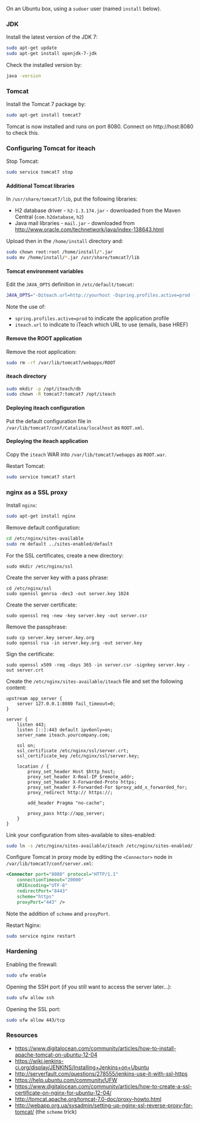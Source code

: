 On an Ubuntu box, using a `sudoer` user (named `install` below).

### JDK

Install the latest version of the JDK 7:

```bash
sudo apt-get update
sudo apt-get install openjdk-7-jdk
```

Check the installed version by:

```bash
java -version
```

### Tomcat

Install the Tomcat 7 package by:

```bash
sudo apt-get install tomcat7
```

Tomcat is now installed and runs on port 8080. Connect on http://host:8080 to check this.

### Configuring Tomcat for iteach

Stop Tomcat:

```bash
sudo service tomcat7 stop
```

#### Additional Tomcat libraries

In `/usr/share/tomcat7/lib`, put the following libraries:

* H2 database driver - `h2-1.3.174.jar` - downloaded from the Maven Central (`com.h2database`, `h2`)
* Java mail libraries - `mail.jar` - downloaded from http://www.oracle.com/technetwork/java/index-138643.html

Upload then in the `/home/install` directory and:

```bash
sudo chown root:root /home/install/*.jar
sudo mv /home/install/*.jar /usr/share/tomcat7/lib
```

#### Tomcat environment variables

Edit the `JAVA_OPTS` definition in `/etc/default/tomcat`:

```bash
JAVA_OPTS="-Diteach.url=http://yourhost -Dspring.profiles.active=prod -Djava.awt.headless=true -Xmx128m -XX:+UseConcMarkSweepGC"
```

Note the use of:
* `spring.profiles.active=prod` to indicate the application profile
* `iteach.url` to indicate to iTeach which URL to use (emails, base HREF)

#### Remove the ROOT application

Remove the root application:

```bash
sudo rm -rf /var/lib/tomcat7/webapps/ROOT
```

#### iteach directory

```bash
sudo mkdir -p /opt/iteach/db
sudo chown -R tomcat7:tomcat7 /opt/iteach
```

#### Deploying iteach configuration

Put the default configuration file in `/var/lib/tomcat7/conf/Catalina/localhost` as `ROOT.xml`.

#### Deploying the iteach application

Copy the `iteach` WAR into `/var/lib/tomcat7/webapps` as `ROOT.war`.

Restart Tomcat:

```bash
sudo service tomcat7 start
```

### nginx as a SSL proxy

Install `nginx`:

```bash
sudo apt-get install nginx
```

Remove default configuration:

```bash
cd /etc/nginx/sites-available
sudo rm default ../sites-enabled/default
```

For the SSL certificates, create a new directory:

```
sudo mkdir /etc/nginx/ssl
```

Create the server key with a pass phrase:

```
cd /etc/nginx/ssl
sudo openssl genrsa -des3 -out server.key 1024
```

Create the server certificate:

```
sudo openssl req -new -key server.key -out server.csr
```

Remove the passphrase:

```
sudo cp server.key server.key.org
sudo openssl rsa -in server.key.org -out server.key
```

Sign the certificate:

```
sudo openssl x509 -req -days 365 -in server.csr -signkey server.key -out server.crt
```

Create the `/etc/nginx/sites-available/iteach` file and set the following content:

```
upstream app_server {
    server 127.0.0.1:8080 fail_timeout=0;
}

server {
    listen 443;
    listen [::]:443 default ipv6only=on;
    server_name iteach.yourcompany.com;

    ssl on;
    ssl_certificate /etc/nginx/ssl/server.crt;
    ssl_certificate_key /etc/nginx/ssl/server.key;

    location / {
        proxy_set_header Host $http_host;
        proxy_set_header X-Real-IP $remote_addr;
        proxy_set_header X-Forwarded-Proto https;
        proxy_set_header X-Forwarded-For $proxy_add_x_forwarded_for;
        proxy_redirect http:// https://;

        add_header Pragma "no-cache";

        proxy_pass http://app_server;
    }
}
```

Link your configuration from sites-available to sites-enabled:

```bash
sudo ln -s /etc/nginx/sites-available/iteach /etc/nginx/sites-enabled/
```

Configure Tomcat in proxy mode by editing the `<Connector>` node in `/var/lib/tomcat7/conf/server.xml`:

```xml
<Connector port="8080" protocol="HTTP/1.1"
    connectionTimeout="20000"
    URIEncoding="UTF-8"
    redirectPort="8443"
    scheme="https"
    proxyPort="443" />
```

Note the addition of `scheme` and `proxyPort`.

Restart Nginx:

```bash
sudo service nginx restart
```

### Hardening

Enabling the firewall:

```bash
sudo ufw enable
```

Opening the SSH port (if you still want to access the server later...):

```bash
sudo ufw allow ssh
```

Opening the SSL port:

```bash
sudo ufw allow 443/tcp
```

### Resources

* https://www.digitalocean.com/community/articles/how-to-install-apache-tomcat-on-ubuntu-12-04
* https://wiki.jenkins-ci.org/display/JENKINS/Installing+Jenkins+on+Ubuntu
* http://serverfault.com/questions/278555/jenkins-use-it-with-ssl-https
* https://help.ubuntu.com/community/UFW
* https://www.digitalocean.com/community/articles/how-to-create-a-ssl-certificate-on-nginx-for-ubuntu-12-04/
* http://tomcat.apache.org/tomcat-7.0-doc/proxy-howto.html
* http://webapp.org.ua/sysadmin/setting-up-nginx-ssl-reverse-proxy-for-tomcat/ (the `scheme` trick)
